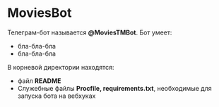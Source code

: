 # MoviesBot

Телеграм-бот называется **@MoviesTMBot**. Бот умеет:
- бла-бла-бла
- бла-бла-бла

В корневой директории находятся:
- файл **README**
- Служебные файлы **Procfile, requirements.txt**, необходимые для запуска бота на вебхуках
